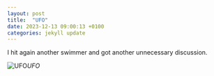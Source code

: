 ```yaml
---
layout: post
title:  "UFO"
date: 2023-12-13 09:00:13 +0100
categories: jekyll update
---
```


I hit again another swimmer and got another unnecessary discussion.


![UFO](https://lh3.googleusercontent.com/pw/ABLVV85927TTCXEnRsgR9-YDfhGDoHFNc-C67plKy331_ETER7w2BXvDll5BnFnAb0JKYynwsDdaB4VP0fidf4fMWa57lyfGnqfiEW6AY9OM5GYPYu9f_lk=w2400)*UFO*&nbsp;



[jekyll-docs]: https://jekyllrb.com/docs/home
[jekyll-gh]:   https://github.com/jekyll/jekyll
[jekyll-talk]: https://talk.jekyllrb.com/
